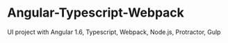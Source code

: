 # Angular-Typescript-Webpack
UI project with Angular 1.6, Typescript, Webpack, Node.js, Protractor, Gulp
